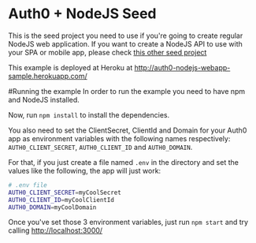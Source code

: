 # Auth0 + NodeJS Seed
This is the seed project you need to use if you're going to create regular NodeJS web application. If you want to create a NodeJS API to use with your SPA or mobile app, please check [this other seed project](https://github.com/auth0/node-auth0/tree/master/examples/nodejs-api)

This example is deployed at Heroku at http://auth0-nodejs-webapp-sample.herokuapp.com/

#Running the example
In order to run the example you need to have npm and NodeJS installed.

Now, run `npm install` to install the dependencies.

You also need to set the ClientSecret, ClientId and Domain for your Auth0 app as environment variables with the following names respectively: `AUTH0_CLIENT_SECRET`, `AUTH0_CLIENT_ID` and `AUTH0_DOMAIN`.

For that, if you just create a file named `.env` in the directory and set the values like the following, the app will just work:

````bash
# .env file
AUTH0_CLIENT_SECRET=myCoolSecret
AUTH0_CLIENT_ID=myCoolClientId
AUTH0_DOMAIN=myCoolDomain
````

Once you've set those 3 environment variables, just run `npm start` and try calling [http://localhost:3000/](http://localhost:3000/)
